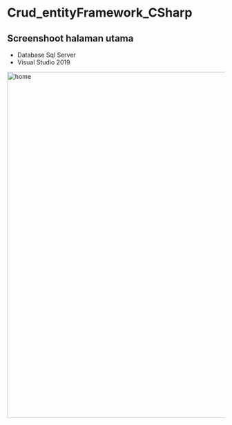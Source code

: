 # Crud_entityFramework_CSharp

## Screenshoot halaman utama
- Database Sql Server
- Visual Studio 2019

<img align="center" alt="home" width="800px" src="https://user-images.githubusercontent.com/72086431/204166592-5aeba2bf-2c91-43df-89bc-f3909ec6e6ba.png" style="padding-right:10px;" />
